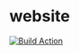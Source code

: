 # website

[![Build Action](https://github.com/atovk/website/actions/workflows/github-actions.yml/badge.svg?branch=main)](https://github.com/atovk/website/actions/workflows/github-actions.yml)
